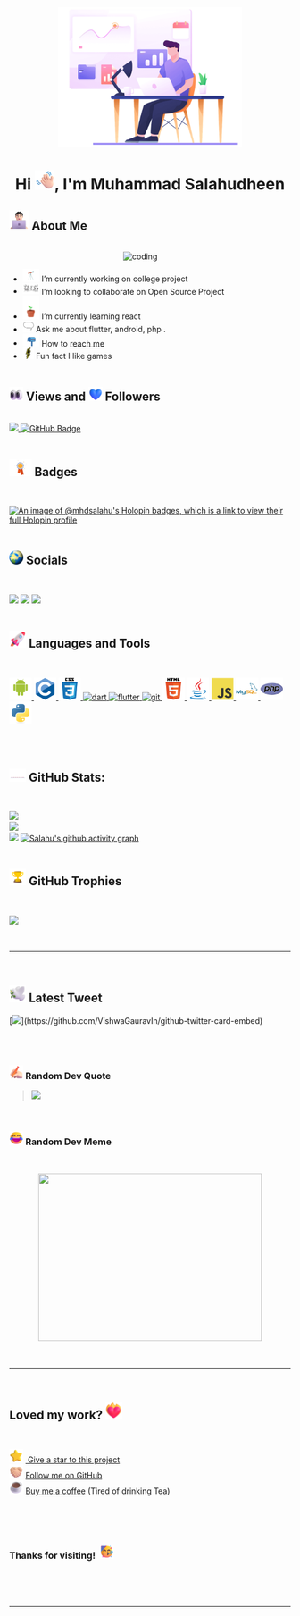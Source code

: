 
<p align="center"><img src="./assets/developer.png" height="250"></p>
<h1 align="center">Hi <img src="./assets/Waving%20Hand%20Light%20Skin%20Tone.png" alt="Waving Hand Light Skin Tone" width="35"  />, I'm Muhammad Salahudheen</h1>

## <img src="./assets/Man%20Technologist%20Light%20Skin%20Tone.png" width="35"/> About Me
<br/>&nbsp;&nbsp;
<img align="right" alt="coding" width="300" src="./assets/coding.gif"/> &nbsp;&nbsp;
- <img src="./assets/telescope.gif" width="30"/> I’m currently working on college project<br>
- <img src="./assets/collaborate.gif" width="30"/> I’m looking to collaborate on Open Source Project<br>
- <img src="./assets/seedling.gif" width="30"/> I’m currently learning react<br>
- <img src="./assets/ask_me.gif" width="20"/> Ask me about flutter, android, php .<br>
- <img src="./assets/mail.gif" width="30"/> How to <a href="mailto:salahu.m4u@gmail.com">reach me</a><br>
- <img src="./assets/thunder.gif" height="20"/> Fun fact   I like games
<br><br>

## <img src="./assets/Eyes.png" width="25"/> Views and <img src="./assets/Blue%20Heart.png" width="25"/> Followers
<br>
<a href="https://github.com/Meghna-DAS/github-profile-views-counter">
    <img src="https://komarev.com/ghpvc/?username=mhdsalahu">
</a>
<a href="https://github.com/mhdsalahu?tab=followers"><img src="https://img.shields.io/github/followers/mhdsalahu?label=Followers&style=social" alt="GitHub Badge"></a>
<br><br>

##  <img src="./assets/badge.gif" width="40"> Badges
<br>

[![An image of @mhdsalahu's Holopin badges, which is a link to view their full Holopin profile](https://holopin.me/mhdsalahu)](https://holopin.io/@mhdsalahu)
<br><br>

## <img src="./assets/spinning-globe-animated.gif" width="25"> Socials
<br>

<a href = "https://twitter.com/ "><img src="https://img.icons8.com/fluent/48/000000/twitter.png"/></a>
<a href = "https://www.linkedin.com/in/muhammed-salahuddeen-516130230/"><img src="https://img.icons8.com/fluency/1x/linkedin.png"/></a>
<a href = "https://www.instagram.com/ "><img src="https://img.icons8.com/fluent/48/000000/instagram-new.png"/></a>
<br><br>


##  <img src="assets/Rocket.png" width="30"> Languages and Tools
<br>

<p align="left"> 
<a href="https://developer.android.com" target="_blank" rel="noreferrer"> <img src="https://raw.githubusercontent.com/devicons/devicon/master/icons/android/android-original-wordmark.svg" alt="android" width="40" height="40"/> </a>
<a href="https://www.cprogramming.com/" target="_blank" rel="noreferrer"> <img src="https://raw.githubusercontent.com/devicons/devicon/master/icons/c/c-original.svg" alt="c" width="40" height="40"/> </a> 
<a href="https://www.w3schools.com/css/" target="_blank" rel="noreferrer"> <img src="https://raw.githubusercontent.com/devicons/devicon/master/icons/css3/css3-original-wordmark.svg" alt="css3" width="40" height="40"/> </a>
<a href="https://dart.dev" target="_blank" rel="noreferrer"> <img src="https://www.vectorlogo.zone/logos/dartlang/dartlang-icon.svg" alt="dart" width="40" height="40"/> </a> 
<a href="https://flutter.dev" target="_blank" rel="noreferrer"> <img src="https://www.vectorlogo.zone/logos/flutterio/flutterio-icon.svg" alt="flutter" width="40" height="40"/> </a> <a href="https://git-scm.com/" target="_blank" rel="noreferrer"> <img src="https://www.vectorlogo.zone/logos/git-scm/git-scm-icon.svg" alt="git" width="40" height="40"/> </a> 
<a href="https://www.w3.org/html/" target="_blank" rel="noreferrer"> <img src="https://raw.githubusercontent.com/devicons/devicon/master/icons/html5/html5-original-wordmark.svg" alt="html5" width="40" height="40"/> </a>
 <a href="https://www.java.com" target="_blank" rel="noreferrer"> <img src="https://raw.githubusercontent.com/devicons/devicon/master/icons/java/java-original.svg" alt="java" width="40" height="40"/> </a> 
 <a href="https://developer.mozilla.org/en-US/docs/Web/JavaScript" target="_blank" rel="noreferrer"> <img src="https://raw.githubusercontent.com/devicons/devicon/master/icons/javascript/javascript-original.svg" alt="javascript" width="40" height="40"/> </a> 
 <a href="https://www.mysql.com/" target="_blank" rel="noreferrer"> <img src="https://raw.githubusercontent.com/devicons/devicon/master/icons/mysql/mysql-original-wordmark.svg" alt="mysql" width="40" height="40"/> </a> 
 <a href="https://www.php.net" target="_blank" rel="noreferrer"> <img src="https://raw.githubusercontent.com/devicons/devicon/master/icons/php/php-original.svg" alt="php" width="40" height="40"/> </a> 
 <a href="https://www.python.org" target="_blank" rel="noreferrer"> <img src="https://raw.githubusercontent.com/devicons/devicon/master/icons/python/python-original.svg" alt="python" width="40" height="40"/> </a> </p>

<br><br>
## <img src="./assets/graph-animation.gif" width="30"/> GitHub Stats:
<br>

![](https://github-readme-stats.vercel.app/api?username=mhdsalahu&theme=dark&hide_border=true&include_all_commits=false&count_private=true)<br/>
![](https://github-readme-streak-stats.herokuapp.com/?user=mhdsalahu&theme=dark&hide_border=true)<br/>
![](https://github-readme-stats.vercel.app/api/top-langs/?username=mhdsalahu&theme=dark&hide_border=true&include_all_commits=false&count_private=true&layout=compact)
[![Salahu's github activity graph](https://github-readme-activity-graph.cyclic.app/graph?username=mhdsalahu&theme=tokyo-night)](https://github.com/ashutosh00710/github-readme-activity-graph)
<br><br>

## <img src="./assets/trophies.gif" width="30"/> GitHub Trophies
<br>

![](https://github-profile-trophy.vercel.app/?username=mhdsalahu&theme=dark_dimmed&no-frame=false&no-bg=true&margin-w=4)

<br>

---
<br>

## <img src="./assets/Dove.png" width="30"> Latest Tweet


[![](https://gtce.itsvg.in/api?username=https://twitter.com/M_Salahu_)](https://github.com/VishwaGauravIn/github-twitter-card-embed)

<br/><br/>

### <img src="./assets/Writing%20Hand%20Light%20Skin%20Tone.png" width=25> Random Dev Quote

>![](https://quotes-github-readme.vercel.app/api?type=horizontal&theme=dark)

<br>

### <img src="./assets/Face%20with%20Tears%20of%20Joy.png" width=25> Random Dev Meme
<br>

<p align="center"><img src="https://dynamic-badges.maxalpha.repl.co/meme" width=400 height=300/></p>

<br>

---

<br>

## Loved my work? <img src="assets/Heart on Fire.png" width="30">
<br>

<img src="assets/Star.png" width="25"/>&nbsp;[ Give a star to this project](https://github.com/MhdSalahu/MhdSalahu) <br/>
<img src="assets/Folded Hands Light Skin Tone.png" width="25"/>&nbsp;[Follow me on GitHub](https://github.com/MhdSalahu)<br/>
<img src="assets/Hot Beverage.png" width="25"> [Buy me a coffee](https://www.buymeacoffee.com/salahu4u) (Tired of drinking Tea)

<br><br><br>

### Thanks for visiting! &nbsp;<img src="./assets/Partying Face.png" width="25">

<br><br><br>

---


